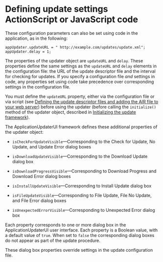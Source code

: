 # Defining update settings ActionScript or JavaScript code

These configuration parameters can also be set using code in the application, as
in the following:

    appUpdater.updateURL = " http://example.com/updates/update.xml";
    appUpdater.delay = 1;

The properties of the updater object are `updateURL` and `delay`. These
properties define the same settings as the `updateURL` and `delay` elements in
the configuration file: the URL of the update descriptor file and the interval
for checking for updates. If you specify a configuration file _and_ settings in
code, any properties set using code take precedence over corresponding settings
in the configuration file.

You must define the `updateURL` property, either via the configuration file or
via script (see
[Defining the update descriptor files and adding the AIR file to your web server](WS3A1F0087-BF77-45ed-B442-E654E5C7E8F1.html))
before using the updater (before calling the `initialize()` method of the
updater object, described in
[Initializing the update framework](WS6C09B923-6464-472e-8EDA-0BAA0A2FFCA1.html)).

The ApplicationUpdaterUI framework defines these additional properties of the
updater object:

- `isCheckForUpdateVisible`—Corresponding to the Check for Update, No Update,
  and Update Error dialog boxes

- `isDownloadUpdateVisible`—Corresponding to the Download Update dialog box

- `isDownloadProgressVisible`—Corresponding to Download Progress and Download
  Error dialog boxes

- `isInstallUpdateVisible`—Corresponding to Install Update dialog box

- `isFileUpdateVisible`—Corresponding to File Update, File No Update, and File
  Error dialog boxes

- `isUnexpectedErrorVisible`—Corresponding to Unexpected Error dialog box

Each property corresponds to one or more dialog box in the ApplicationUpdaterUI
user interface. Each property is a Boolean value, with a default value of
`true`. When set to `false` the corresponding dialog boxes do not appear as part
of the update procedure.

These dialog box properties override settings in the update configuration file.
